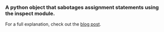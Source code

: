 ### A python object that sabotages assignment statements using the inspect module.

For a full explanation, check out the [blog post](http://akaptur.github.io/blog/2013/06/28/side-effecting-assignment/).